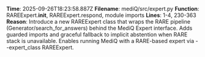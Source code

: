 **Time**: 2025-09-26T18:23:58.887Z
**Filename**: mediQ/src/expert.py
**Function**: RAREExpert.__init__, RAREExpert.respond, module imports
**Lines**: 1-4, 230-363
**Reason**: Introduce a new RAREExpert class that wraps the RARE pipeline (Generator/search_for_answers) behind the MediQ Expert interface. Adds guarded imports and graceful fallback to implicit abstention when RARE stack is unavailable. Enables running MediQ with a RARE-based expert via --expert_class RAREExpert.